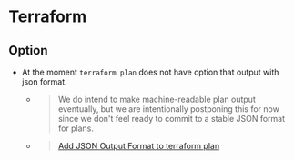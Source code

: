 # Terraform

## Option

* At the moment `terraform plan` does not have option that output with json format.
  * > We do intend to make machine-readable plan output eventually, but we are intentionally postponing this for now since we don't feel ready to commit to a stable JSON format for plans.
  * > [Add JSON Output Format to terraform plan](https://github.com/hashicorp/terraform/issues/11883#issuecomment-303474598)
 
